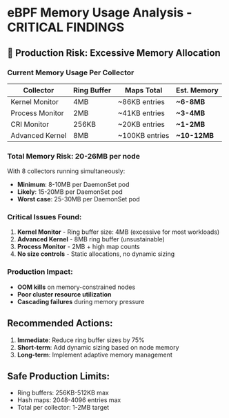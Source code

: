 # eBPF Memory Usage Analysis - CRITICAL FINDINGS

## 🚨 Production Risk: Excessive Memory Allocation

### Current Memory Usage Per Collector

| Collector | Ring Buffer | Maps Total | Est. Memory |
|-----------|-------------|------------|-------------|
| Kernel Monitor | 4MB | ~86KB entries | **~6-8MB** |
| Process Monitor | 2MB | ~41KB entries | **~3-4MB** |
| CRI Monitor | 256KB | ~20KB entries | **~1-2MB** |
| Advanced Kernel | 8MB | ~100KB entries | **~10-12MB** |

### **Total Memory Risk: 20-26MB per node** 

With 8 collectors running simultaneously:
- **Minimum**: 8-10MB per DaemonSet pod
- **Likely**: 15-20MB per DaemonSet pod
- **Worst case**: 25-30MB per DaemonSet pod

### Critical Issues Found:

1. **Kernel Monitor** - Ring buffer size: 4MB (excessive for most workloads)
2. **Advanced Kernel** - 8MB ring buffer (unsustainable)
3. **Process Monitor** - 2MB + high map counts
4. **No size controls** - Static allocations, no dynamic sizing

### Production Impact:
- **OOM kills** on memory-constrained nodes
- **Poor cluster resource utilization**
- **Cascading failures** during memory pressure

## Recommended Actions:

1. **Immediate**: Reduce ring buffer sizes by 75%
2. **Short-term**: Add dynamic sizing based on node memory
3. **Long-term**: Implement adaptive memory management

## Safe Production Limits:
- Ring buffers: 256KB-512KB max
- Hash maps: 2048-4096 entries max  
- Total per collector: 1-2MB target